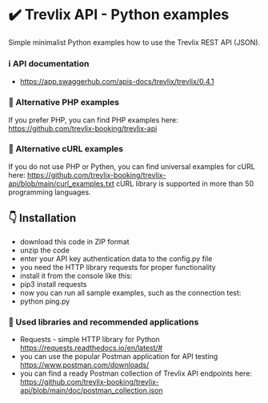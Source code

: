 # :heavy_check_mark: Trevlix API - Python examples
Simple minimalist Python examples how to use the Trevlix REST API (JSON).

### :information_source: API documentation 
* https://app.swaggerhub.com/apis-docs/trevlix/trevlix/0.4.1

### :round_pushpin: Alternative PHP examples
If you prefer PHP, you can find PHP examples here:
https://github.com/trevlix-booking/trevlix-api

### :round_pushpin: Alternative cURL examples
If you do not use PHP or Pythen, you can find universal examples for cURL here:
https://github.com/trevlix-booking/trevlix-api/blob/main/curl_examples.txt
cURL library is supported in more than 50 programming languages.

## :point_down: Installation 

* download this code in ZIP format
* unzip the code
* enter your API key authentication data to the config.py file
* you need the HTTP library requests for proper functionality
* install it from the console like this:
* pip3 install requests
* now you can run all sample examples, such as the connection test:
* python ping.py

### :pray: Used libraries and recommended applications 
* Requests - simple HTTP library for Python  https://requests.readthedocs.io/en/latest/#
* you can use the popular Postman application for API testing https://www.postman.com/downloads/
* you can find a ready Postman collection of Trevlix API endpoints here: https://github.com/trevlix-booking/trevlix-api/blob/main/doc/postman_collection.json
